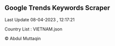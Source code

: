 

## Google Trends Keywords Scraper 
 
Last Update 08-04-2023 , 12:17:21

Country List :
VIETNAM.json



© Abdul Muttaqin 
